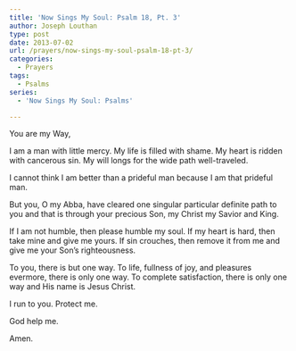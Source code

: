 ```yaml
---
title: 'Now Sings My Soul: Psalm 18, Pt. 3'
author: Joseph Louthan
type: post
date: 2013-07-02
url: /prayers/now-sings-my-soul-psalm-18-pt-3/
categories:
  - Prayers
tags:
  - Psalms
series:
  - 'Now Sings My Soul: Psalms'

---
```

You are my Way,

I am a man with little mercy. My life is filled with shame. My heart is ridden with cancerous sin. My will longs for the wide path well-traveled.

I cannot think I am better than a prideful man because I am that prideful man.

But you, O my Abba, have cleared one singular particular definite path to you and that is through your precious Son, my Christ my Savior and King.

If I am not humble, then please humble my soul. If my heart is hard, then take mine and give me yours. If sin crouches, then remove it from me and give me your Son’s righteousness.

To you, there is but one way. To life, fullness of joy, and pleasures evermore, there is only one way. To complete satisfaction, there is only one way and His name is Jesus Christ.

I run to you. Protect me.

God help me.

Amen.
